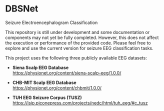 # DBSNet
Seizure Electroencephalogram Classification

This repository is still under development and some documentation or components may not yet be fully completed. However, this does not affect the execution or performance of the provided code. Please feel free to explore and use the current version for seizure EEG classification tasks.

This project uses the following three publicly available EEG datasets:

- **Siena Scalp EEG Database**  
  https://physionet.org/content/siena-scalp-eeg/1.0.0/

- **CHB-MIT Scalp EEG Database**  
  https://physionet.org/content/chbmit/1.0.0/

- **TUH EEG Seizure Corpus (TUSZ)**  
  https://isip.piconepress.com/projects/nedc/html/tuh_eeg/#c_tusz
